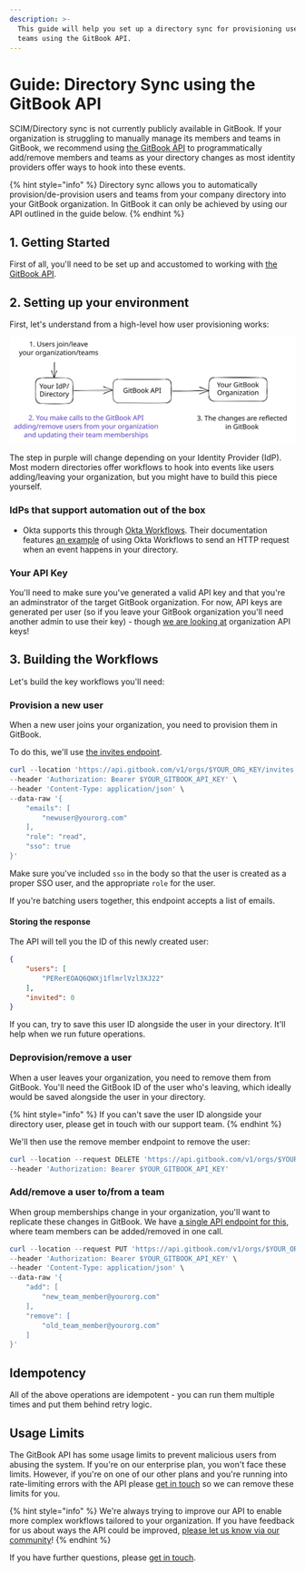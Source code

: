 ```yaml
---
description: >-
  This guide will help you set up a directory sync for provisioning users and
  teams using the GitBook API.
---
```


# Guide: Directory Sync using the GitBook API

SCIM/Directory sync is not currently publicly available in GitBook. If your organization is struggling to manually manage its members and teams in GitBook, we recommend using [the GitBook API](https://developer.gitbook.com/api/resources/organizations/members) to programmatically add/remove members and teams as your directory changes as most identity providers offer ways to hook into these events.

{% hint style="info" %}
Directory sync allows you to automatically provision/de-provision users and teams from your company directory into your GitBook organization. In GitBook it can only be achieved by using our API outlined in the guide below.&#x20;
{% endhint %}

## 1. Getting Started

First of all, you'll need to be set up and accustomed to working with [the GitBook API](https://developer.gitbook.com/getting-started/setup-guide).

## 2. Setting up your environment

First, let's understand from a high-level how user provisioning works:

<img src="../../.gitbook/assets/file.excalidraw.svg" alt="A high-level overview of how user provisioning works" class="gitbook-drawing">

The step in purple will change depending on your Identity Provider (IdP). Most modern directories offer workflows to hook into events like users adding/leaving your organization, but you might have to build this piece yourself.

### IdPs that support automation out of the box

* Okta supports this through [Okta Workflows](https://www.okta.com/uk/platform/workflows-new/). Their documentation features [an example](https://www.okta.com/uk/demo/workflows-template-make-api-requests-with-the-http-request-card/) of using Okta Workflows to send an HTTP request when an event happens in your directory.

### Your API Key

You'll need to make sure you've generated a valid API key and that you're an adminstrator of the target GitBook organization. For now, API keys are generated per user (so if you leave your GitBook organization you'll need another admin to use their key) - though [we are looking at](https://github.com/GitbookIO/community/discussions/30) organization API keys!

## 3. Building the Workflows

Let's build the key workflows you'll need:

### Provision a new user

When a new user joins your organization, you need to provision them in GitBook.

To do this, we'll use [the invites endpoint](https://developer.gitbook.com/gitbook-api/resources/organizations/members).

```powershell
curl --location 'https://api.gitbook.com/v1/orgs/$YOUR_ORG_KEY/invites' \
--header 'Authorization: Bearer $YOUR_GITBOOK_API_KEY' \
--header 'Content-Type: application/json' \
--data-raw '{
    "emails": [
        "newuser@yourorg.com"
    ],
    "role": "read",
    "sso": true
}'
```

Make sure you've included `sso` in the body so that the user is created as a proper SSO user, and the appropriate `role` for the user.

If you're batching users together, this endpoint accepts a list of emails.

#### Storing the response

The API will tell you the ID of this newly created user:

```json
{
    "users": [
        "PERerEOAQ6QWXj1flmrlVzl3XJ22"
    ],
    "invited": 0
}
```

If you can, try to save this user ID alongside the user in your directory. It'll help when we run future operations.

### Deprovision/remove a user

When a user leaves your organization, you need to remove them from GitBook. You'll need the GitBook ID of the user who's leaving, which ideally would be saved alongside the user in your directory.

{% hint style="info" %}
If you can't save the user ID alongside your directory user, please get in touch with our support team.
{% endhint %}

We'll then use the remove member endpoint to remove the user:

```powershell
curl --location --request DELETE 'https://api.gitbook.com/v1/orgs/$YOUR_ORG_ID/members/$USER_ID' \
--header 'Authorization: Bearer $YOUR_GITBOOK_API_KEY'
```

### Add/remove a user to/from a team

When group memberships change in your organization, you'll want to replicate these changes in GitBook. We have [a single API endpoint for this](https://developer.gitbook.com/gitbook-api/resources/organizations/teams), where team members can be added/removed in one call.

```powershell
curl --location --request PUT 'https://api.gitbook.com/v1/orgs/$YOUR_ORG_ID/teams/$TEAM_ID/members' \
--header 'Authorization: Bearer $YOUR_GITBOOK_API_KEY' \
--header 'Content-Type: application/json' \
--data-raw '{
    "add": [
        "new_team_member@yourorg.com"
    ],
    "remove": [
        "old_team_member@yourorg.com"
    ]
}'
```

## Idempotency

All of the above operations are idempotent - you can run them multiple times and put them behind retry logic.

## Usage Limits

The GitBook API has some usage limits to prevent malicious users from abusing the system. If you're on our enterprise plan, you won't face these limits. However, if you're on one of our other plans and you're running into rate-limiting errors with the API please [get in touch](mailto:sales@gitbook.com) so we can remove these limits for you.

{% hint style="info" %}
We're always trying to improve our API to enable more complex workflows tailored to your organization. If you have feedback for us about ways the API could be improved, [please let us know via our community](https://github.com/GitbookIO/community/discussions)!
{% endhint %}

If you have further questions, please [get in touch](mailto:sales@gitbook.com).
